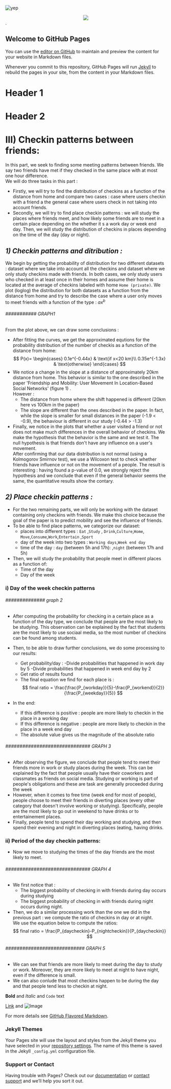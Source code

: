 ![yep](/assets/too-busy-coding.jpeg)

<div style="text-align:center"><img src="/assets/too-busy-coding.jpeg" /></div>.

## Welcome to GitHub Pages

You can use the [editor on GitHub](https://github.com/TheAzouz/Project_ADA.github.io/edit/gh-pages/index.md) to maintain
and preview the content for your website in Markdown files.

Whenever you commit to this repository, GitHub Pages will run [Jekyll](https://jekyllrb.com/) to rebuild the pages in
your site, from the content in your Markdown files.

# **Header 1**

# **Header 2**

# **III) Checkin patterns between friends:**

In this part, we seek to finding some meeting patterns between friends. We say two friends have met if they checked in
the same place with at most one hour difference.  
We will do three tasks in this part :

- Firstly, we will try to find the distribution of checkins as a function of the distance from home and compare two
  cases : case where users checkin with a friend a the general case where users check in not taking into account
  friends.
- Secondly, we will try to find place checkin patterns : we will study the places where friends meet, and how likely
  some friends are to meet in a certain place depending on the whether it s a work day or week end day. Then, we will
  study the distribution of checkins in places depending on the time of the day (day or night).

## *1) Checkin patterns and ditribution :*

We begin by getting the probability of distribution for two different datasets : dataset where we take into account all
the checkins and dataset where we only study checkins made with friends. In both cases, we only study users who checked
in at least once in their homes and assume their home is located at the average of checkins labeled with
home `Home (private)`. We plot (loglog) the distribution for both datasets as a function from the distance from home and
try to describe the case where a user only moves to meet friends with a function of the type : $ax^b$

###### ########### GRAPH1   ###########################   

From the plot above, we can draw some conclusions :

- After fitting the curves, we get the approximated equtions for the probability distribution of the number of checkis
  as a function of the distance from home:
  $$ P(x)= \begin{cases} 0.1e^{-0.44x} & \text{if x<20 km}\\ 0.35e^{-1.3x} & \text{otherwise} \end{cases} $$
- We notice a change in the slope at a distance of approximately 20km distance from home. This behavior is similar to
  the one described in the paper 'Friendship and Mobility: User Movement In Location-Based Social Networks' (figure 1)
  .  
  However :
    - The distance from home where the shift happened is different (20km here vs 100km in the paper)
    - The slope are different than the ones described in the paper. In fact, while the slope is smaller for small
      distances in the paper (-1.9 < -0.9), the behaviour is different in our study (-0.44 > -1.3)
- Finally, we notice in the plots that whether a user visited a friend or not does not make much differences in the
  overall behavior of checkins. We make the hypothesis that the behavior is the same and we test it. The null hypothesis
  is that friends don't have any influence on a user's movement.  
  After confirming that our data distribution is not normal (using a Kolmogorov Smirnov test), we use a Wilcoxon test to
  check whether friends have influence or not on the movement of a people. The result is interesting : having found a
  p-value of 0.0, we strongly reject the hypothesis and we conclude that even if the general behavior seems the same,
  the quantitative results show the contary.

## *2) Place checkin patterns :*

- For the two remaining parts, we will only be working with the dataset containing only checkins with friends. We make
  this choice because the goal of the paper is to predict mobility and see the influence of friends.
- To be able to find place patterns, we categorize our dataset:
    - places into different types : `Eat` ,`Study` , `Drink`,`Culture`,`Home`, `Move`,`Consume`,`Work`,`Entertain`
      ,`Sport`
    - day of the week into two types : `Working days`,`Week end day`
    - time of the day : `day` (between 5h and 17h): ,`night` (between 17h and 5h)
- Then, we will study the probability that people meet in different places as a function of:
    - Time of the day
    - Day of the week

### i) Day of the week checkin patterns

###### ############## graph 2 ########################  

- After computing the probability for checking in a certain place as a function of the day type, we conclude that people
  are the most likely to be studying. This observation can be explained by the fact that students are the most likely to
  use sociaal media, so the most number of checkins can be found among students.

- Then, to be able to draw further conclusions, we do some processing to our results:
    - Get probability/day :
      -Divide probabilities that happened in work day by 5 -Divide probabilities that happened in week end day by 2
    - Get ratio of results found
    - The final equation we find for each place is :
      $$ final ratio = \frac{\frac{P_{workday}}{5}-\frac{P_{workend}}{2}}{\frac{P_{weekday}}{5}} $$
- In the end:
    - If this difference is positive : people are more likely to checkin in the place in a working day
    - If this difference is negative : people are more likely to checkin in the place in a week end day
    - The absolute value gives us the magnitude of the absolute ratio

###### ############################## GRAPH 3 #############################################    

- After observing the figure, we conclude that people tend to meet their friends more in work or study places during the
  week. This can be explained by the fact that people usually have their coworkers and classmates as friends on social
  media. Studying or working is part of people's obligations and these are task are generally proceeded during the week
- However, when it comes to free time (week end for most of people), people choose to meet their friends in diverting
  places (every other category that doesn't involve working or studying). Specifically, people are the most likely to go
  out in weekend to have drinks or to entertainement places.
- Finally, people tend to spend their day working and studying, and then spend their evening and night in diverting
  places (eating, having drinks.

### ii) Period of the day checkin patterns:

- Now we move to studying the times of the day friends are the most likely to meet.

###### ############################## GRAPH 4 #############################################  

- We first notice that :
    - The biggest probability of checking in with friends during day occurs during studying
    - The biggest probability of checking in with friends during night occurs during night.
- Then, we do a similar processing work than the one we did in the previous part : we compute the ratio of checkins in
  day or at night.  
  We use the equation below to compute the ratios:
  $$ final ratio = \frac{P_{daycheckin}-P_{nightcheckin}}{P_{daycheckin}} $$

###### ############################ GRAPH 5 ##########################################  

- We can see that friends are more likely to meet during the day to study or work. Moreover, they are more likely to
  meet at night to have night, even if the difference is small.
- We can also conlude that most checkins happen to be during the day and that people tend less to checkin at night.

**Bold** and _Italic_ and `Code` text

[Link](url) and ![Image](src)

For more details see [GitHub Flavored Markdown](https://guides.github.com/features/mastering-markdown/).

### Jekyll Themes

Your Pages site will use the layout and styles from the Jekyll theme you have selected in
your [repository settings](https://github.com/TheAzouz/Project_ADA.github.io/settings). The name of this theme is saved
in the Jekyll `_config.yml` configuration file.

### Support or Contact

Having trouble with Pages? Check out our [documentation](https://docs.github.com/categories/github-pages-basics/)
or [contact support](https://github.com/contact) and we’ll help you sort it out.
